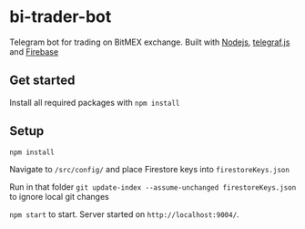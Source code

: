 # bi-trader-bot

Telegram bot for trading on BitMEX exchange. Built with [Nodejs](https://nodejs.org/), [telegraf.js](https://telegraf.js.org/) and [Firebase](https://firebase.google.com/)

## Get started

Install all required packages with `npm install`

## Setup

`npm install`

Navigate to `/src/config/` and place Firestore keys into `firestoreKeys.json`

Run in that folder `git update-index --assume-unchanged firestoreKeys.json` to ignore local git changes

`npm start` to start. Server started on `http://localhost:9004/`.
